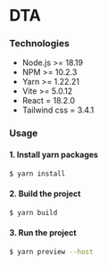 # DTA

### Technologies

- Node.js >= 18.19
- NPM >= 10.2.3
- Yarn >= 1.22.21
- Vite >= 5.0.12
- React = 18.2.0
- Tailwind css = 3.4.1

### Usage

#### 1. Install yarn packages

```bash
$ yarn install
```

#### 2. Build the project

```bash
$ yarn build
```

#### 3. Run the project

```bash
$ yarn preview --host
```